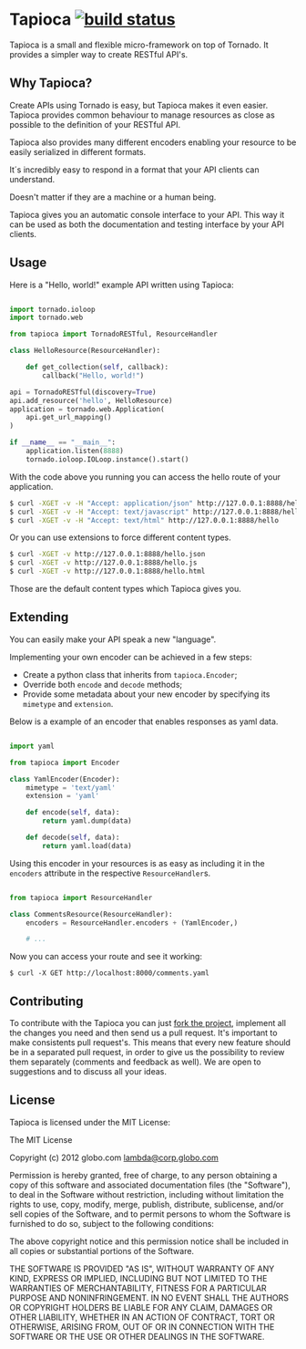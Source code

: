 Tapioca [![build status](https://secure.travis-ci.org/globocom/tapioca.png)](http://travis-ci.org/globocom/tapioca)
=======

Tapioca is a small and flexible micro-framework on top of Tornado.
It provides a simpler way to create RESTful API's.

Why Tapioca?
-----------

Create APIs using Tornado is easy, but Tapioca makes it even easier.
Tapioca provides common behaviour to manage resources as close as possible
to the definition of your RESTful API. 

Tapioca also provides many different encoders enabling your resource 
to be easily serialized in different formats. 

It´s incredibly easy to respond in a format that your API clients can understand. 

Doesn't matter if they are a machine or a human being. 

Tapioca gives you an automatic console interface to your API. This way it can be used
as both the documentation and testing interface by your API clients.

Usage
-----

Here is a "Hello, world!" example API written using Tapioca:

```python

import tornado.ioloop
import tornado.web

from tapioca import TornadoRESTful, ResourceHandler

class HelloResource(ResourceHandler):

    def get_collection(self, callback):
        callback("Hello, world!")

api = TornadoRESTful(discovery=True)
api.add_resource('hello', HelloResource)
application = tornado.web.Application(
    api.get_url_mapping()
)

if __name__ == "__main__":
    application.listen(8888)
    tornado.ioloop.IOLoop.instance().start()

```

With the code above you running you can access the hello route of your
application.

```bash
$ curl -XGET -v -H "Accept: application/json" http://127.0.0.1:8888/hello
$ curl -XGET -v -H "Accept: text/javascript" http://127.0.0.1:8888/hello
$ curl -XGET -v -H "Accept: text/html" http://127.0.0.1:8888/hello
```

Or you can use extensions to force different content types.

```bash
$ curl -XGET -v http://127.0.0.1:8888/hello.json
$ curl -XGET -v http://127.0.0.1:8888/hello.js
$ curl -XGET -v http://127.0.0.1:8888/hello.html
```

Those are the default content types which Tapioca gives you.


Extending
---------

You can easily make your API speak a new "language". 

Implementing your own encoder can be achieved in a few steps:

* Create a python class that inherits from `tapioca.Encoder`;
* Override both `encode` and `decode` methods;
* Provide some metadata about your new encoder by specifying its `mimetype` and `extension`. 

Below is a example of an encoder that enables responses as yaml data.

```python

import yaml

from tapioca import Encoder

class YamlEncoder(Encoder):
    mimetype = 'text/yaml'
    extension = 'yaml'

    def encode(self, data):
        return yaml.dump(data)

    def decode(self, data):
        return yaml.load(data)

```

Using this encoder in your resources is as easy as including it in the
`encoders` attribute in the respective `ResourceHandler`s.


```python

from tapioca import ResourceHandler

class CommentsResource(ResourceHandler):
    encoders = ResourceHandler.encoders + (YamlEncoder,)

    # ...

```

Now you can access your route and see it working:

    $ curl -X GET http://localhost:8000/comments.yaml


Contributing
------------

To contribute with the Tapioca you can just [fork the project](https://github.com/globocom/tapioca/fork_select), 
implement all the changes you need and then send us a pull request. 
It's important to make consistents pull request's. This means that every new feature should be in a separated 
pull request, in order to give us the possibility to review them separately (comments and feedback as well).
We are open to suggestions and to discuss all your ideas.


License
-------

Tapioca is licensed under the MIT License:

The MIT License

Copyright (c) 2012 globo.com lambda@corp.globo.com

Permission is hereby granted, free of charge, to any person obtaining a copy of
this software and associated documentation files (the "Software"), to deal in
the Software without restriction, including without limitation the rights to
use, copy, modify, merge, publish, distribute, sublicense, and/or sell copies
of the Software, and to permit persons to whom the Software is furnished to do
so, subject to the following conditions:

The above copyright notice and this permission notice shall be included in all
copies or substantial portions of the Software.

THE SOFTWARE IS PROVIDED "AS IS", WITHOUT WARRANTY OF ANY KIND, EXPRESS OR
IMPLIED, INCLUDING BUT NOT LIMITED TO THE WARRANTIES OF MERCHANTABILITY,
FITNESS FOR A PARTICULAR PURPOSE AND NONINFRINGEMENT. IN NO EVENT SHALL THE
AUTHORS OR COPYRIGHT HOLDERS BE LIABLE FOR ANY CLAIM, DAMAGES OR OTHER
LIABILITY, WHETHER IN AN ACTION OF CONTRACT, TORT OR OTHERWISE, ARISING FROM,
OUT OF OR IN CONNECTION WITH THE SOFTWARE OR THE USE OR OTHER DEALINGS IN THE
SOFTWARE.
